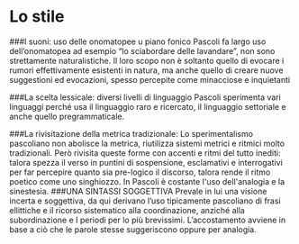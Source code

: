 # Lo stile

###I suoni: uso delle onomatopee
u piano fonico Pascoli fa largo uso dell’onomatopea ad esempio “lo sciabordare delle lavandare”, non sono strettamente naturalistiche. Il loro scopo non è soltanto quello di evocare i rumori effettivamente esistenti in natura, ma anche quello di creare  nuove suggestioni ed evocazioni, spesso percepite come minacciose e inquietanti

###La scelta lessicale: diversi livelli di linguaggio
Pascoli sperimenta vari linguaggi perché usa il linguaggio raro e ricercato, il linguaggio settoriale e anche quello pregrammaticale.

###La rivisitazione della metrica tradizionale:
Lo sperimentalismo pascoliano non abolisce la metrica, riutilizza sistemi metrici e ritmici molto tradizionali. Però rivisita queste forme con accenti e ritmi del tutto inediti: talora spezza il verso in puntini di sospensione, esclamativi e interrogativi per far percepire quanto sia pre-logico il discorso, talora rende il ritmo poetico come uno singhiozzo. In Pascoli è costante l'uso dell'analogia e  la sinestesia.
###UNA SINTASSI SOGGETTIVA
 Prevale in lui una visione incerta e soggettiva, da qui derivano l’uso tipicamente pascoliano di frasi ellittiche e il ricorso  sistematico alla coordinazione, anziché alla subordinazione e I periodi per lo più brevissimi. L’accostamento avviene in base a ciò che le parole stesse suggeriscono oppure per analogia.
